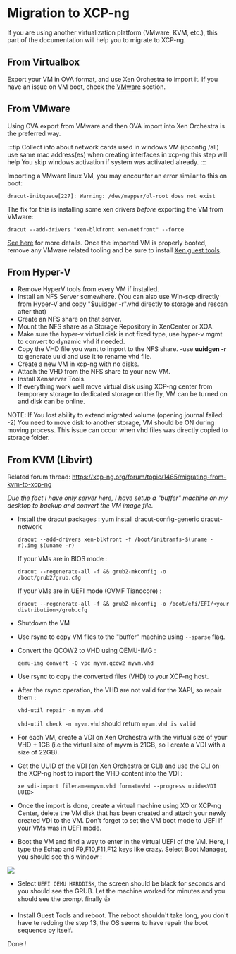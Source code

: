# Migration to XCP-ng

If you are using another virtualization platform (VMware, KVM, etc.), this part of the documentation will help you to migrate to XCP-ng.

## From Virtualbox

Export your VM in OVA format, and use Xen Orchestra to import it. If you have an issue on VM boot, check the [VMware](migrationtoxcpng.md#vmware) section.

## From VMware

Using OVA export from VMware and then OVA import into Xen Orchestra is the preferred way.

:::tip
Collect info about network cards used in windows VM (ipconfig /all) use same mac address(es) when creating interfaces in xcp-ng this step will help You skip windows activation if system was activated already.
:::

Importing a VMware linux VM, you may encounter an error similar to this on boot:  

`dracut-initqueue[227]: Warning: /dev/mapper/ol-root does not exist`  

The fix for this is installing some xen drivers *before* exporting the VM from VMware:  

`dracut --add-drivers "xen-blkfront xen-netfront" --force`

[See here](https://unix.stackexchange.com/questions/278385/boot-problem-in-linux/496037#496037) for more details. Once the imported VM is properly booted, remove any VMware related tooling and be sure to install [Xen guest tools](guests.md).

## From Hyper-V

* Remove HyperV tools from every VM if installed.
* Install an NFS Server somewhere. (You can also use Win-scp directly from Hyper-V and copy "$uuidger -r".vhd directly to storage and rescan after that)
* Create an NFS share on that server.
* Mount the NFS share as a Storage Repository in XenCenter or XOA.
* Make sure the hyper-v virtual disk is not fixed type, use hyper-v mgmt to convert to dynamic vhd if needed.
* Copy the VHD file you want to import to the NFS share.
   -use **uuidgen -r** to generate uuid and use it to rename vhd file. 
* Create a new VM in xcp-ng with no disks.
* Attach the VHD from the NFS share to your new VM.
* Install Xenserver Tools.
* If everything work well move virtual disk using XCP-ng center from temporary storage to dedicated storage on the fly, VM can be turned on and disk can be online.

NOTE: If You lost ability to extend migrated volume (opening journal failed: -2) You need to move disk to another storage, VM should be ON during moving process. This issue can occur when vhd files was directly copied to storage folder.

## From KVM (Libvirt)

Related forum thread: https://xcp-ng.org/forum/topic/1465/migrating-from-kvm-to-xcp-ng

_Due the fact I have only server here, I have setup a "buffer" machine on my desktop to backup and convert the VM image file._

* Install the dracut packages : yum install dracut-config-generic dracut-network

  `dracut --add-drivers xen-blkfront -f /boot/initramfs-$(uname -r).img $(uname -r)`

  If your VMs are in BIOS mode : 

  `dracut --regenerate-all -f && grub2-mkconfig -o /boot/grub2/grub.cfg`

  If your VMs are in UEFI mode (OVMF Tianocore) : 

  `dracut --regenerate-all -f && grub2-mkconfig -o /boot/efi/EFI/<your distribution>/grub.cfg`

* Shutdown the VM

* Use rsync to copy VM files to the "buffer" machine using `--sparse` flag.

* Convert the QCOW2 to VHD using QEMU-IMG : 

  `qemu-img convert -O vpc myvm.qcow2 myvm.vhd`

* Use rsync to copy the converted files (VHD) to your XCP-ng host.

* After the rsync operation, the VHD are not valid for the XAPI, so repair them : 

   `vhd-util repair -n myvm.vhd`

    `vhd-util check -n myvm.vhd` should return `myvm.vhd is valid`

* For each VM, create a VDI on Xen Orchestra with the virtual size of your VHD + 1GB (i.e the virtual size of myvm is 21GB, so I create a VDI with a size of 22GB).

* Get the UUID of the VDI (on Xen Orchestra or CLI) and use the CLI on the XCP-ng host to import the VHD content into the VDI : 

  `xe vdi-import filename=myvm.vhd format=vhd --progress uuid=<VDI UUID>`

* Once the import is done, create a virtual machine using XO or XCP-ng Center, delete the VM disk that has been created and attach your newly created VDI to the VM. Don't forget to set the VM boot mode to UEFI if your VMs was in UEFI mode.

* Boot the VM and find a way to enter in the virtual UEFI of the VM. Here, I type the Echap and F9,F10,F11,F12 keys like crazy. Select Boot Manager, you should see this window :

![](https://xcp-ng.org/forum/assets/uploads/files/1567269672854-f2fffe78-22bf-4f2f-b72a-3a142868535a-image.png)

* Select `UEFI QEMU HARDDISK`, the screen should be black for seconds and you should see the GRUB. Let the machine worked for minutes and you should see the prompt finally 👍

* Install Guest Tools and reboot. The reboot shouldn't take long, you don't have te redoing the step 13, the OS seems to have repair the boot sequence by itself.

Done !
